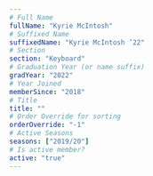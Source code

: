 ```yaml
---
# Full Name
fullName: "Kyrie McIntosh"
# Suffixed Name
suffixedName: "Kyrie McIntosh ’22"
# Section
section: "Keyboard"
# Graduation Year (or name suffix)
gradYear: "2022"
# Year Joined
memberSince: "2018"
# Title
title: ""
# Order Override for sorting
orderOverride: "-1"
# Active Seasons
seasons: ["2019/20"]
# Is active member?
active: "true"
---
```



